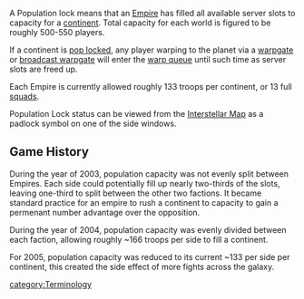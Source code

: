 A Population lock means that an [Empire](Empire.md) has filled
all available server slots to capacity for a
[continent](Continent.md). Total capacity for each world is
figured to be roughly 500-550 players.

If a continent is [pop locked](Acronyms_and_Slang.md), any
player warping to the planet via a [warpgate](Warpgate.md) or
[broadcast warpgate](broadcast_warpgate.md) will enter the [warp
queue](warp_queue.md) until such time as server slots are freed
up.

Each Empire is currently allowed roughly 133 troops per continent, or 13
full [squads](Squad.md).

Population Lock status can be viewed from the [Interstellar
Map](Interstellar_Map.md) as a padlock symbol on one of the side
windows.

## Game History

During the year of 2003, population capacity was not evenly split
between Empires. Each side could potentially fill up nearly two-thirds
of the slots, leaving one-third to split between the other two factions.
It became standard practice for an empire to rush a continent to
capacity to gain a permenant number advantage over the opposition.

During the year of 2004, population capacity was evenly divided between
each faction, allowing roughly \~166 troops per side to fill a
continent.

For 2005, population capacity was reduced to its current \~133 per side
per continent, this created the side effect of more fights across the
galaxy.

[category:Terminology](category:Terminology.md)
